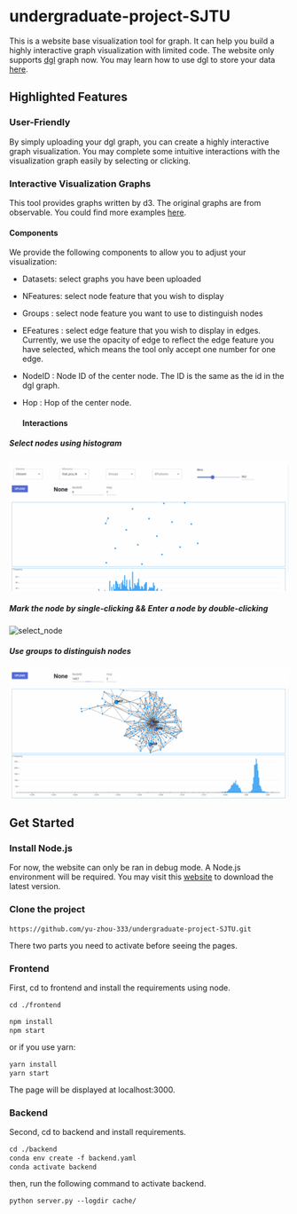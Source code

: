 # undergraduate-project-SJTU

This is a website base visualization tool for graph.  It can help you build a highly interactive graph visualization with limited code. The website only supports [dgl](https://www.dgl.ai/) graph now.  You may learn how to use dgl to store your data [here](https://docs.dgl.ai/).

## Highlighted Features

### User-Friendly

By simply uploading your dgl graph, you can create a highly interactive graph visualization. You may complete some intuitive interactions with the visualization graph easily by selecting or clicking.

### Interactive Visualization Graphs

This tool provides graphs written by d3. The original graphs are from observable. You could find more examples [here](https://observablehq.com/@d3/charts?collection=@d3/charts).  

#### Components

We provide the following components to allow you to adjust your visualization:

- Datasets: select graphs you have been uploaded
- NFeatures: select node feature that you wish to display
- Groups : select node feature you want to use to distinguish nodes
- EFeatures : select edge feature that you wish to display in edges. Currently, we use the opacity of edge to reflect the edge feature you have selected, which means the tool only accept one number for one edge.
- NodeID : Node ID of the center node. The ID is the same as the id in the dgl graph.
- Hop : Hop of the center node.

  #### Interactions

##### Select nodes using histogram

![hist](image/hist.gif)

##### Mark the node by single-clicking && Enter a node by double-clicking

![select_node](image/select_node.gif)

##### Use groups to distinguish nodes

![groups](image/groups.gif)

## Get Started

### Install Node.js

For now, the website can only be ran in debug mode.  A Node.js environment will be required. You may visit this [website](https://nodejs.org/en/) to download the latest version.

### Clone the project

```
https://github.com/yu-zhou-333/undergraduate-project-SJTU.git
```

There two parts you need to activate before seeing the pages.

### Frontend

First, cd to frontend and install the requirements using node.

```
cd ./frontend
```

```
npm install
npm start
```

or if you use yarn: 

```
yarn install
yarn start 
```

The page will be displayed at localhost:3000.

### Backend

Second, cd to backend and install requirements.

```
cd ./backend
conda env create -f backend.yaml
conda activate backend
```

then, run the following command to activate backend.

```
python server.py --logdir cache/
```

